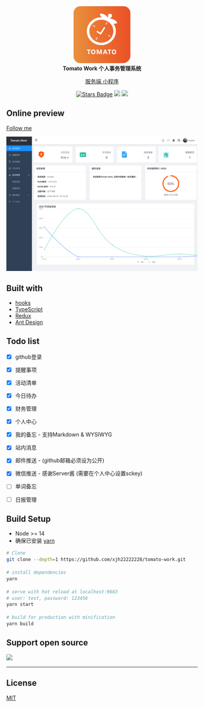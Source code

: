 
<p align="center">
  <a href="https://work.xiejiahe.com">
    <img src="public/poster.png" width="150" />
  </a>
  <br />
  <b>Tomato Work 个人事务管理系统</b>
  <p align="center">
    <a href="https://github.com/xjh22222228/tomato-work-server">服务端 </a>
    <a href="https://github.com/xjh22222228/tomato-work-weapp"> 小程序</a>
  </p>
  <p align="center">
    <a href="https://github.com/xjh22222228/tomato-work/stargazers"><img src="https://img.shields.io/github/stars/xjh22222228/tomato-work" alt="Stars Badge"/></a>
    <img src="https://img.shields.io/github/package-json/v/xjh22222228/tomato-work" />
    <img src="https://img.shields.io/github/license/xjh22222228/tomato-work" />
  </p>
</p>





## Online preview
[Follow me](https://work.xiejiahe.com)

![](media/screenshot.png)


## Built with
- [hooks](https://zh-hans.reactjs.org/docs/hooks-intro.html)
- [TypeScript](https://www.typescriptlang.org/)
- [Redux](https://redux.js.org/tutorials/fundamentals/part-5-ui-react)
- [Ant Design](https://ant.design/docs/react/introduce-cn)




## Todo list
- [x] github登录
- [x] 提醒事项
- [x] 活动清单
- [x] 今日待办
- [x] 财务管理
- [x] 个人中心
- [x] 我的备忘 - 支持Markdown & WYSIWYG
- [x] 站内消息
- [x] 邮件推送 - (github邮箱必须设为公开)
- [x] 微信推送 - 感谢Server酱 (需要在个人中心设置sckey)
- [ ] 单词备忘
- [ ] 日报管理


## Build Setup
- Node >= 14
- 确保已安装 [yarn](https://yarnpkg.com/)

``` bash
# Clone
git clone --depth=1 https://github.com/xjh22222228/tomato-work.git

# install dependencies
yarn

# serve with hot reload at localhost:9663
# user: test, password: 123456
yarn start

# build for production with minification
yarn build
```





## Support open source

<img src="https://raw.githubusercontent.com/xjh22222228/statics/master/images/2018/32.png" width="500">


---

## License
[MIT](https://opensource.org/licenses/MIT)



